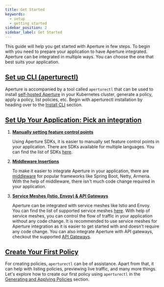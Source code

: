 ```yaml
---
title: Get Started
keywords:
  - setup
  - getting started
sidebar_position: 2
sidebar_label: Get Started
---
```


This guide will help you get started with Aperture in few steps. To begin with
you need to prepare your application to have Aperture integrated. Aperture can
be integrated in multiple ways. You can choose the one that best suits your
application.

## [Set up CLI (aperturectl)](./setup-cli/setup-cli.md)

Aperture is accompanied by a tool called `aperturectl` that can be used to
install [self-hosted Aperture](./self-hosting/self-hosting.md) in your
Kubernetes cluster, generate a policy, apply a policy, list policies, etc. Begin
with aperturectl installation by heading over to the
[Install CLI](/get-started/setup-cli/install-cli.md) section.

## [Set Up Your Application: Pick an integration](./set-up-application/set-up-application.md)

1. [**Manually setting feature control points**](./set-up-application/manual-control-points.md)

   Using Aperture SDKs, it is easier to manually set feature control points in
   your application. There are SDKs available for multiple languages. You can
   find the list of SDKs [here](../integrations/sdk/sdk.md).

2. [**Middleware Insertions**](./set-up-application/middleware-insertions.md)

   To make it easier to integrate Aperture in your application, there are
   [middleware](../integrations/sdk/java/java.md) for popular frameworks like
   Spring Boot, Netty, Armeria. With the help of middleware, there isn't much
   code change required in your application.

3. [**Service Meshes (Istio, Envoy) & API Gateways**](./set-up-application/service-mesh-and-gateways.md)

   Aperture can be integrated with service meshes like Istio and Envoy. You can
   find the list of supported service meshes
   [here](../integrations/istio/istio.md). With help of service meshes, you can
   control the flow of traffic in your application without any code change. It
   is recommended to use service meshes for Aperture integration as it is easier
   to get started with and doesn't require any code change. You can also
   integrate Aperture with API gateways, checkout the supported
   [API Gateways](../integrations/gateway/gateway.md).

## [Create Your First Policy](./policies/policies.md)

For creating policies, `aperturectl` can be of assistance. Apart from that, it
can help with listing policies, previewing live traffic, and many more things.
Let's explore how to create our first policy using `aperturectl` in the
[Generating and Applying Policies](/get-started/policies/policies.md) section.
